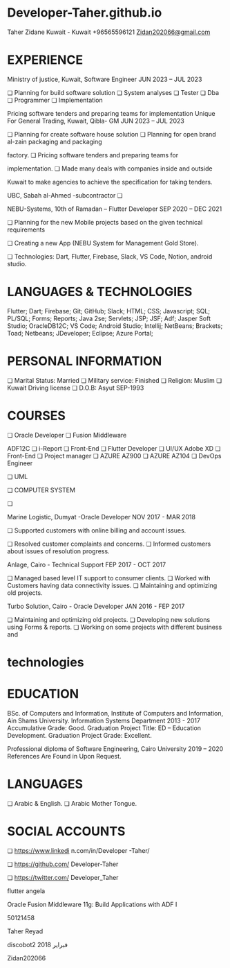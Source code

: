 # Developer-Taher.github.io
Taher Zidane
Kuwait - Kuwait
+96565596121
Zidan202066@gmail.com



# EXPERIENCE

Ministry of justice, Kuwait, Software Engineer
JUN 2023 – JUL 2023

❏ Planning for build software solution
❏ System analyses
❏ Tester
❏ Dba
❏ Programmer
❏ Implementation

Pricing software tenders and preparing teams for implementation
Unique For General Trading, Kuwait, Qibla- GM
JUN 2023 – JUL 2023

❏ Planning for create software house solution
❏ Planning for open brand al-zain packaging and packaging

factory.
❏ Pricing software tenders and preparing teams for

implementation.
❏ Made many deals with companies inside and outside

Kuwait to make agencies to achieve the specification for
taking tenders.

UBC, Sabah al-Ahmed -subcontractor
❏

NEBU-Systems, 10th of Ramadan – Flutter Developer
SEP 2020 – DEC 2021

❏ Planning for the new Mobile projects based on the given
technical requirements

❏ Creating a new App (NEBU System for Management Gold
Store).

❏ Technologies: Dart, Flutter, Firebase, Slack, VS Code,
Notion, android studio.

# LANGUAGES & TECHNOLOGIES

Flutter; Dart; Firebase; Git; GitHub;
Slack; HTML; CSS; Javascript; SQL;
PL/SQL; Forms; Reports; Java 2se;
Servlets; JSP; JSF; Adf; Jasper Soft
Studio; OracleDB12C; VS Code;
Android Studio; Intellij; NetBeans;
Brackets; Toad; Netbeans;
JDeveloper; Eclipse;
Azure Portal;

# PERSONAL INFORMATION

❏ Marital Status: Married
❏ Military service: Finished
❏ Religion: Muslim
❏ Kuwait Driving license
❏ D.O.B: Asyut SEP-1993

# COURSES

❏ Oracle Developer
❏ Fusion Middleware

ADF12C
❏ i-Report
❏ Front-End
❏ Flutter Developer
❏ UI/UX Adobe XD
❏ Front-End
❏ Project manager
❏ AZURE AZ900
❏ AZURE AZ104
❏ DevOps Engineer

❏ UML

❏ COMPUTER SYSTEM

❏

Marine Logistic, Dumyat -Oracle Developer
NOV 2017 - MAR 2018

❏ Supported customers with online billing and account
issues.

❏ Resolved customer complaints and concerns.
❏ Informed customers about issues of resolution progress.

Anlage, Cairo - Technical Support
FEP 2017 - OCT 2017

❏ Managed based level IT support to consumer clients.
❏ Worked with Customers having data connectivity issues.
❏ Maintaining and optimizing old projects.

Turbo Solution, Cairo - Oracle Developer
JAN 2016 - FEP 2017

❏ Maintaining and optimizing old projects.
❏ Developing new solutions using Forms & reports.
❏ Working on some projects with different business and

# technologies

# EDUCATION

BSc. of Computers and Information, Institute of Computers
and Information, Ain Shams University.
Information Systems Department 2013 - 2017
Accumulative Grade: Good.
Graduation Project Title: ED – Education Development.
Graduation Project Grade: Excellent.

Professional diploma of Software Engineering, Cairo University
2019 – 2020
References Are Found in Upon Request.








# LANGUAGES

❏ Arabic & English.
❏ Arabic Mother Tongue.

# SOCIAL ACCOUNTS

❏ https://www.linkedi
n.com/in/Developer
-Taher/

❏ https://github.com/
Developer-Taher

❏ https://twitter.com/
Developer_Taher



flutter angela






Oracle Fusion Middleware 11g: Build Applications with ADF I

50121458

Taher Reyad

discobot2 2018 فبرایر

Zidan202066









































